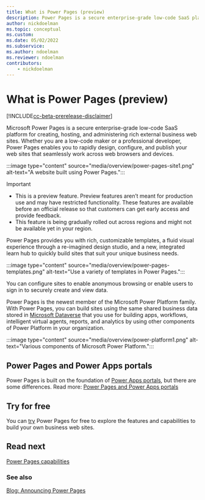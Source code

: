 ```yaml
---
title: What is Power Pages (preview)
description: Power Pages is a secure enterprise-grade low-code SaaS platform for creating, hosting, and administering rich external business web sites.
author: nickdoelman
ms.topic: conceptual
ms.custom: 
ms.date: 05/02/2022
ms.subservice:
ms.author: ndoelman
ms.reviewer: ndoelman
contributors:
    - nickdoelman
---
```


# What is Power Pages (preview)

[!INCLUDE[cc-beta-prerelease-disclaimer](includes/cc-beta-prerelease-disclaimer.md)]

Microsoft Power Pages is a secure enterprise-grade low-code SaaS platform for creating, hosting, and administering rich external business web sites. Whether you are a low-code maker or a professional developer, Power Pages enables you to rapidly design, configure, and publish your web sites that seamlessly work across web browsers and devices.

:::image type="content" source="media/overview/power-pages-site1.png" alt-text="A website built using Power Pages.":::

> [!IMPORTANT]
> - This is a preview feature. Preview features aren’t meant for production use and may have restricted functionality. These features are available before an official release so that customers can get early access and provide feedback.
> - This feature is being gradually rolled out across regions and might not be available yet in your region.

Power Pages provides you with rich, customizable templates, a fluid visual experience through a re-imagined design studio, and a new, integrated learn hub to quickly build sites that suit your unique business needs.

:::image type="content" source="media/overview/power-pages-templates.png" alt-text="Use a variety of templates in Power Pages.":::

You can configure sites to enable anonymous browsing or enable users to sign in to securely create and view data.

Power Pages is the newest member of the Microsoft Power Platform family. With Power Pages, you can build sites using the same shared business data stored in [Microsoft Dataverse](/power-apps/maker/data-platform/data-platform-intro) that you use for building apps, workflows, intelligent virtual agents, reports, and analytics by using other components of Power Platform in your organization. 

:::image type="content" source="media/overview/power-platform1.png" alt-text="Various components of Microsoft Power Platform.":::

## Power Pages and Power Apps portals 

Power Pages is built on the foundation of [Power Apps portals](/power-apps/maker/portals/), but there are some differences. Read more: [Power Pages and Power Apps portals](difference-portals.md) 

## Try for free

You can [try](getting-started/trial-signup.md) Power Pages for free to explore the features and capabilities to build your own business web sites.

## Read next
[Power Pages capabilities](capabilities.md)

### See also
[Blog: Announcing Power Pages](https://powerapps.microsoft.com/en-us/blog/)
